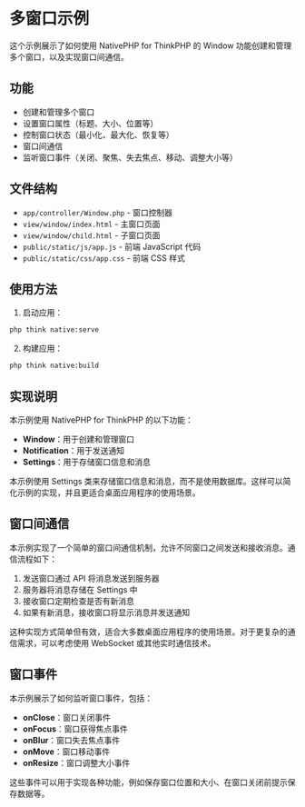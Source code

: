 # 多窗口示例

这个示例展示了如何使用 NativePHP for ThinkPHP 的 Window 功能创建和管理多个窗口，以及实现窗口间通信。

## 功能

- 创建和管理多个窗口
- 设置窗口属性（标题、大小、位置等）
- 控制窗口状态（最小化、最大化、恢复等）
- 窗口间通信
- 监听窗口事件（关闭、聚焦、失去焦点、移动、调整大小等）

## 文件结构

- `app/controller/Window.php` - 窗口控制器
- `view/window/index.html` - 主窗口页面
- `view/window/child.html` - 子窗口页面
- `public/static/js/app.js` - 前端 JavaScript 代码
- `public/static/css/app.css` - 前端 CSS 样式

## 使用方法

1. 启动应用：

```bash
php think native:serve
```

2. 构建应用：

```bash
php think native:build
```

## 实现说明

本示例使用 NativePHP for ThinkPHP 的以下功能：

- **Window**：用于创建和管理窗口
- **Notification**：用于发送通知
- **Settings**：用于存储窗口信息和消息

本示例使用 Settings 类来存储窗口信息和消息，而不是使用数据库。这样可以简化示例的实现，并且更适合桌面应用程序的使用场景。

## 窗口间通信

本示例实现了一个简单的窗口间通信机制，允许不同窗口之间发送和接收消息。通信流程如下：

1. 发送窗口通过 API 将消息发送到服务器
2. 服务器将消息存储在 Settings 中
3. 接收窗口定期检查是否有新消息
4. 如果有新消息，接收窗口将显示消息并发送通知

这种实现方式简单但有效，适合大多数桌面应用程序的使用场景。对于更复杂的通信需求，可以考虑使用 WebSocket 或其他实时通信技术。

## 窗口事件

本示例展示了如何监听窗口事件，包括：

- **onClose**：窗口关闭事件
- **onFocus**：窗口获得焦点事件
- **onBlur**：窗口失去焦点事件
- **onMove**：窗口移动事件
- **onResize**：窗口调整大小事件

这些事件可以用于实现各种功能，例如保存窗口位置和大小、在窗口关闭前提示保存数据等。
